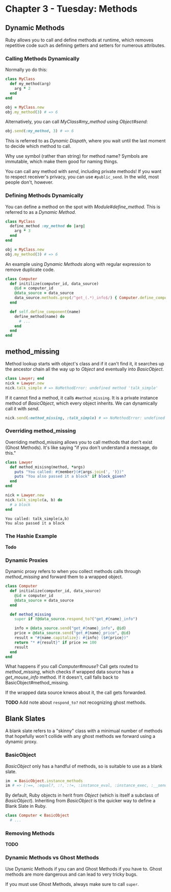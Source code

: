 # Chapter 3 - Tuesday: Methods

## Dynamic Methods

Ruby allows you to call and define methods at runtime, which removes repetitive code such as defining getters and setters for numerous attributes.

### Calling Methods Dynamically

Normally yo do this:

```ruby
class MyClass
  def my_method(arg)
    arg * 2
  end
end

obj = MyClass.new
obj.my_method(3) # => 6
```

Alternatively, you can call _MyClass#my_method_ using _Object#send_:

```ruby
obj.send(:my_method, 3) # => 6
```

This is referred to as _Dynamic Dispath_, where you wait until the last moment to decide which method to call.

Why use symbol (rather than string) for method name? Symbols are immutable, which make them good for naming things.


You can call any method with _send_, including private methods! If you want to respect receiver's privacy, you can use `#public_send`. In the wild, most people don't, however.


### Defining Methods Dynamically

You can define a method on the spot with _Module#define_method_. This is referred to as a _Dynamic Method_.

```ruby
class MyClass
  define_method :my_method do |arg|
    arg * 3
  end
end

obj = MyClass.new
obj.my_method(3) # => 6
```

An example using _Dynamic Methods_ along with regular expression to remove duplicate code.

```ruby
class Computer
  def initilize(computer_id, data_source)
    @id = computer_id
    @data_source = data_source
    data_source.methods.grep(/^get_(.*)_info$/) { Computer.define_component $1 }
  end

  def self.define_component(name)
    define_method(name) do
      # ...
    end
  end
end
```

## method_missing

Method lookup starts with object's class and if it can't find it, it searches up the ancestor chain all the way up to _Object_ and eventually into _BasicObject_.


```ruby
class Lawyer; end
nick = Lawyer.new
nick.talk_simple # => NoMethodError: undefined method 'talk_simple'
```

If it cannot find a method, it calls `#method_missing`. It is a private instance method of _BasicObject_, which every object inherits. We can dynamically call it with _send_.

```ruby
nick.send(:method_missing, :talk_simple) # => NoMethodError: undefined method 'talk_simple'
```

### Overriding method_missing

Overriding method_missing allows you to call methods that don't exist (Ghost Methods). It's like saying "if you don't understand a message, do this."

```ruby
class Lawyer
  def method_misisng(method, *args)
    puts "You called: #{member}(#{args.join(', ')})"
    puts "You also passed it a block" if block_given?
  end
end

nick = Lawyer.new
nick.talk_simple(a, b) do
  # a block
end
```

```
You called: talk_simple(a,b)
You also passed it a block
```

### The Hashie Example

**Todo**

### Dynamic Proxies

Dynamic proxy refers to when you collect methods calls through _method_missing_ and forward them to a wrapped object.

```ruby
class Computer
  def initialize(computer_id, data_source)
    @id = computer_id
    @data_source = data_source
  end

  def method_missing
    super if !@data_source.respond_to?("get_#{name}_info")

    info = @data_source.send("get_#{name}_info", @id)
    price = @data_source.send("get_#{name}_price", @id)
    result = "#{name.capitalize}: #{info} ($#{price})"
    return "* #{result}" if price >= 100
    result
  end
end
```

What happens if you call _Computer#mouse_?  Call gets routed to _method_missing_, which checks if wrapped data source has a _get_mouse_info_ method. If it doesn't, call falls back to BasicObject#method_missing.

If the wrapped data source knwos about it, the call gets forwarded.

**TODO** Add note about `respond_to?` not recognizing ghost methods.

## Blank Slates

A blank slate refers to a "skinny" class with a minimual number of methods that hopefully won't collide with any ghost methods we forward using a dynamic proxy.

### BasicObject

_BasicObject_ only has a handful of methods, so is suitable to use as a blank slate.

```ruby
im  = BasicObject.instance_methods
im # => [:==, :equal?, :!, :!=, :instance_eval, :instance_exec, :__send__, :__id__]
```

By default, Ruby objects in herit from _Object_ (which is itself a subclass of _BasicObject_).  Inheriting from _BasicObject_ is the quicker way to define a Blank Slate in Ruby.

```ruby
class Computer < BasicObject
  # ...
```

### Removing Methods

**TODO**

### Dynamic Methods vs Ghost Methods

Use Dynamic Methods if you can and Ghost Methods if you have to.  Ghost methods are more dangerous and can lead to very tricky bugs.  

If you must use Ghost Methods, always make sure to call `super`.


